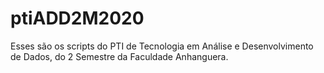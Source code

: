 # ptiADD2M2020
Esses são os scripts do PTI de Tecnologia em Análise e Desenvolvimento de Dados, do 2 Semestre da Faculdade Anhanguera.
